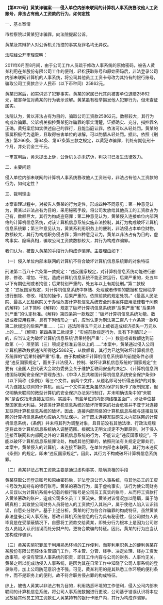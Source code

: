 **【第820号】黄某诈骗案——侵入单位内部未联网的计算机人事系统篡改他人工资账号，非法占有他人工资款的行为，如何定性**

一、基本案情

市检察院以黄某犯诈骗罪，向法院提起公诉。

黄某及其辩护人对公诉机关指控的事实及罪名均无异议。

法院经公开审理查明：

2011年6月至8月间，由于公司工作人员疏于修改人事系统的原始密码，被告人黄某利用在某股份有限公司工作的便利，轻松获取账号和原始密码后，非法登录公司内部未联网计算机的人事系统，将公司其他员工工资卡号改为其持有的银行账号，骗取公司工资款合计人民币（以下币种同）25862元。

黄某归案后，如实供述了犯罪事实。黄某的家属已代其向被害单位退赔25862元，被害单位对黄某的行为表示谅解。黄某虽有检举揭发他人犯罪行为，但未查证属实。

法院认为，黄以非法占有为目的，骗取公司工资款25862元，数额较大，其行为构成诈骗罪。公诉机关指控黄某犯诈骗罪的事实清楚，证据确实、充分，指控罪名正确。黄归案后如实供述自己的罪行，且能当庭认罪，依法可以从轻处罚。黄某的家属积极代为退赃，且取得被害单位的谅解，可以酌情从轻处罚。据此，依照《刑法》第266条、第64条、第67条第三款之规定，以黄犯诈骗罪，判处有期徒刑十个月，并处罚金三千元。

一审宣判后，黄未提出上诉，公诉机关亦未抗诉，判决书已发生法律效力。

二、主要问题

侵入单位内部未联网的计算机人事系统篡改他人工资账号，非法占有他人工资款的行为，如何定性？

三、裁判理由

本案审理过程中，对被告人黄某的行为定性，形成四种不同意见：第一种意见认为，黄某以非法占有为目的，采用秘密手段，将公司发放给其他员工的工资款占为己有，数额巨大，其行为构成盗窃罪；第二种意见认为，黄某侵入连接单位内部网络的计算机信息系统，对该计算机信息系统实施非法控制，其行为构成破坏计算机信息系统罪；第三种意见认为，黄某系利用职务上的便利，非法侵占本单位财物，数额较大，其行为构成职务侵占罪；第四种意见认为，黄某以非法占有为目的，虚构事实、隐瞒真相，骗取公司工资款数额较大，其行为构成诈骗罪。

我们认为，被告人黄某的手段行为构成诈骗罪。主要理由如下：

（一）侵入单位内部未联网的计算机不符合破坏计算机信息系统罪的对象特征

刑法第二百八十六条第一款规定：“违反国家规定，对计算机信息系统功能进行删除、修改、增加、干扰，造成计算机信息系统不能正常运行，后果严重的，处五年以下有期徒刑或者拘役；后果特别严重的，处五年以上有期徒刑。”第二款规定：“违反国家规定，对计算机信息系统中存储、处理或者传输的数据和应用程序进行删除、修改、增加的操作，后果严重的，依照前款的规定处罚。”《最高人民法院、最高人民检察院关于办理危害计算机信息系统安全刑事案件应用法律若干问题的解释》（以下简称《解释》）规定了破坏计算机信息系统罪“后果严重”和“后果特别严重”的认定标准。《解释》第四条第一款规定：“破坏计算机信息系统功能、数据或者应用程序，具有下列情形之一的，应当认定为刑法第二百八十六条第一款和第二款规定的后果严重……（三）违法所得五千元以上或者造成经济损失一万元以上的……”《解释》第四条第二款规定：“实施前款规定行为，具有下列情形之一的，应当认定为破坏计算机信息系统‘后果特别严重’：（一）数量或者数额达到前款第（一）项至第（三）项规定标准五倍以上的……”本案中，黄某通过侵入公司计算机篡改数据违法所得达25862元，从数额看，其行为已达到破坏计算机信息系统罪的“后果特别严重”标准。由于构成破坏计算机信息系统罪的前提条件必须是“违反国家规定”，而关于非法侵入、控制、破坏计算机信息系统的“国家规定”主要有《全国人民代表大会常务委员会关于维护互联网安全的决定》、《计算机信息网络国际联网安全保护管理办法》、《中华人民共和国计算机信息系统安全保护条例》（以下简称《条例》）等三个文件。前两个文件，从题名即可分析得出保护的对象均为连接互联网的计算机，而后一个文件第五条虽然对保护对象作了限制规定，但仅明确未联网的微型计算机的安全保护办法另行制订，并未明确该条中的“未联网”是否仅指未连接互联网。实践中，有些单位的内部网络覆盖面广，涉及单位甚至国家重大利益，对该类计算机信息系统的破坏所带来的社会危害并不亚于对连接互联网计算机信息系统的破坏。因此，连接内部网络的计算机信息系统与连接互联网的计算机信息系统均应纳入刑法保护。对于既未连接互联网又未内部联网的计算机信息系统，《条例》并未将其列为调整对象，且目前没有其他法律、行政法规规定将此类计算机信息系统纳入调整范围。根据法无明文规定不为罪原则，对于侵入连接互联网和内部网之外的计算机信息系统的行为，不能认定“违反国家规定”，不能以破坏计算机信息系统罪论处，构成其他犯罪的，依照刑法有关规定定罪处罚。本案中，黄某侵入的计算机，未连接互联网，在单位内部也未联网，其行为未违反《条例》的规定，即未“违反国家规定”。因此，其行为不构成破坏计算机信息系统罪。

（二）黄某非法占有工资款主要是通过虚构事实、隐瞒真相的手段

黄某获取公司登录账号和原始密码后，非法登录公司人事系统，将其他员工的工资卡号改为其持有的银行账号。黄某的篡改行为，属于虚构事实。该行为使公司财务人员误以为计算机系统中记载的银行账号是公司员工真实的账号，从而将工资款打入黄某篡改的账户，造成公司多名员工工资流失。黄某对该情况加以隐瞒，属于隐瞒真相；其致使公司财务人员将他人的工资款打入其账户，属于使他人陷入认识错误，自愿处分财产。基于上述分析，黄某的行为符合诈骗罪的构成特征。虽然黄某非法登录公司人事系统，篡改计算机系统信息的行为具有秘密性，但公司财务人员毕竟是在受蒙蔽情况下，自愿将工资款交给黄某，即处分行为根本上是因为公司财务人员陷入认识错误而处分财产的，更符合欺骗的特征。因此，黄某的行为应当认定构成诈骗罪。

（三）黄某实施犯罪属于利用熟悉环境的工作便利，而非利用职务上的便利黄某在某股份有限公司腔体生管部门工作，不主管、分管、经手、决定处理、经办工资发放事项，亦没有管理人事系统的职责，即其工作内容与公司的财务、人事均无关。黄某之所以能成功侵入人事系统，是因为其在日常工作中知晓了公司人事系统的登录账号，加上公司防范意识也不强。可见，黄某利用的是其熟悉工作环境的便利条件，而不是职务上的便利，故不符合职务侵占罪的构成特征。

综上，被告人黄某以非法占有为目的，利用熟悉环境的工作便利，侵入公司内部未联网的计算机信息系统，将公司人事系统数据进行更改，公司基于错误认识将本应发放给其他员工的工资款汇人黄某持有的银行卡账户内，其行为构成诈骗罪。